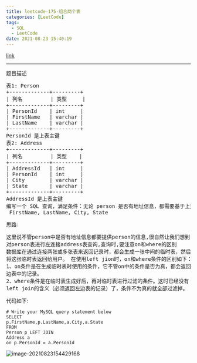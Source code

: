 ```yaml
---
title: leetcode-175-组合两个表
categories: [LeetCode]
tags:
  - SQL
  - LeetCode
date: 2021-08-23 15:40:19
---
```


[link](https://leetcode-cn.com/problems/combine-two-tables/)

<hr/>

题目描述

<pre>
表1: Person
+-------------+---------+
| 列名         | 类型     |
+-------------+---------+
| PersonId    | int     |
| FirstName   | varchar |
| LastName    | varchar |
+-------------+---------+
PersonId 是上表主键
表2: Address
+-------------+---------+
| 列名         | 类型    |
+-------------+---------+
| AddressId   | int     |
| PersonId    | int     |
| City        | varchar |
| State       | varchar |
+-------------+---------+
AddressId 是上表主键
编写一个 SQL 查询，满足条件：无论 person 是否有地址信息，都需要基于上述两表提供 person 的以下信息：
 FirstName, LastName, City, State
</pre>

思路:

<pre>
这里说不管person中是否有地址信息都要提供person的信息,很自然让我们想到
对person表进行左连接address表查询,查询时,要注意on和where的区别
数据库在通过连接两张或多张表来返回记录时，都会生成一张中间的临时表，然后再
将这张临时表返回给用户。 在使用left jion时，on和where条件的区别如下：
1、on条件是在生成临时表时使用的条件，它不管on中的条件是否为真，都会返回左
边表中的记录。
2、where条件是在临时表生成好后，再对临时表进行过滤的条件。这时已经没有
left join的含义（必须返回左边表的记录）了，条件不为真的就全部过滤掉。
</pre>

代码如下:

```mysql
# Write your MySQL query statement below
SELECT
p.FirstName,p.LastName,a.City,a.State
FROM
Person p LEFT JOIN
Address a
on p.PersonId = a.PersonId
```

![image-20210823154429168](https://gitee.com/cao_ziqiang/img/raw/master/20210823154429.png)